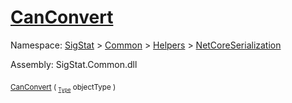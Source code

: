 # [CanConvert](./NetCoreFeatureDescriptorDictionaryConverter-100664072.md)

Namespace: [SigStat]() > [Common](./../../../README.md) > [Helpers](./../../README.md) > [NetCoreSerialization](./../README.md)

Assembly: SigStat.Common.dll

<sub>[CanConvert](./NetCoreFeatureDescriptorDictionaryConverter-100664072.md) ( <sub>[`Type`](https://docs.microsoft.com/en-us/dotnet/api/System.Type)</sub> objectType )</sub>&nbsp; &nbsp; &nbsp; &nbsp; &nbsp; &nbsp; &nbsp; &nbsp; &nbsp;<sub></sub>
